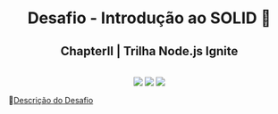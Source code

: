 <div align="center">
    <h1>Desafio - Introdução ao SOLID 🚀</h1>
    <h2>ChapterII | Trilha Node.js Ignite</h2>
</div>

<div align="center"style="display: inline_block"><br>
    <img src="https://img.shields.io/badge/Node.js-43853D?style=for-the-badge&logo=node.js&logoColor=white">
    <img src="https://img.shields.io/badge/TypeScript-007ACC?style=for-the-badge&logo=typescript&logoColor=white">
    <img src="https://img.shields.io/badge/Express.js-404D59?style=for-the-badge">
</div>

📖[Descrição do Desafio](https://www.notion.so/Desafio-01-Introdu-o-ao-SOLID-3b9be286fac0482ca3b275473ddd2d72 "Descrição do Desafio")
